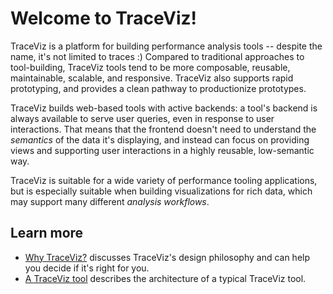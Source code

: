 # Welcome to TraceViz!

TraceViz is a platform for building performance analysis tools -- despite the
name, it's not limited to traces :)  Compared to traditional approaches to
tool-building, TraceViz tools tend to be more composable, reusable,
maintainable, scalable, and responsive.  TraceViz also supports rapid
prototyping, and provides a clean pathway to productionize prototypes.

TraceViz builds web-based tools with active backends: a tool's backend is always
available to serve user queries, even in response to user interactions.  That
means that the frontend doesn't need to understand the *semantics* of the data
it's displaying, and instead can focus on providing views and supporting
user interactions in a highly reusable, low-semantic way.

TraceViz is suitable for a wide variety of performance tooling applications,
but is especially suitable when building visualizations for rich data, which
may support many different *analysis workflows*.

## Learn more

*  [Why TraceViz?](docs/why_traceviz.md) discusses TraceViz's design philosophy
   and can help you decide if it's right for you.
*  [A TraceViz tool](docs/a_traceviz_tool.md) describes the architecture of a
   typical TraceViz tool.